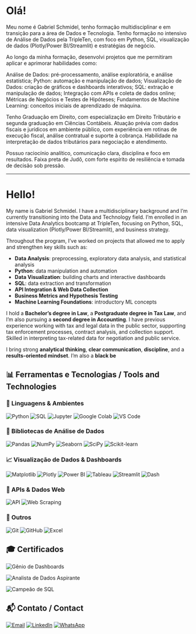 # Olá!

Meu nome é Gabriel Schmidel, tenho formação multidisciplinar e em transição para a área de Dados e Tecnologia. Tenho formação no intensivo de Análise de Dados pela TripleTen, com foco em Python, SQL, visualização de dados (Plotly/Power BI/Streamlit) e estratégias de negócio.

Ao longo da minha formação, desenvolvi projetos que me permitiram aplicar e aprimorar habilidades como:

Análise de Dados: pré-processamento, análise exploratória, e análise estatística;
Python: automação e manipulação de dados;
Visualização de Dados: criação de gráficos e dashboards interativos;
SQL: extração e manipulação de dados;
Integração com APIs e coleta de dados online;
Métricas de Negócios e Testes de Hipóteses;
Fundamentos de Machine Learning: conceitos iniciais de aprendizado de máquina.

Tenho Graduação em Direito, com especialização em Direito Tributário e segunda graduação em Ciências Contábeis. Atuação prévia com dados fiscais e jurídicos em ambiente público, com experiência em rotinas de execução fiscal, análise contratual e suporte à cobrança. Habilidade na interpretação de dados tributários para negociação e atendimento.

Possuo raciocínio analítico, comunicação clara, disciplina e foco em resultados. Faixa preta de Judô, com forte espírito de resiliência e tomada de decisão sob pressão.

_________________________________________________________________________________________________________________________________________________________________________________________________
# Hello!

My name is Gabriel Schmidel. I have a multidisciplinary background and I’m currently transitioning into the Data and Technology field. I’m enrolled in an intensive Data Analytics bootcamp at TripleTen, focusing on Python, SQL, data visualization (Plotly/Power BI/Streamlit), and business strategy.

Throughout the program, I’ve worked on projects that allowed me to apply and strengthen key skills such as:

- **Data Analysis**: preprocessing, exploratory data analysis, and statistical analysis  
- **Python**: data manipulation and automation  
- **Data Visualization**: building charts and interactive dashboards  
- **SQL**: data extraction and transformation  
- **API Integration & Web Data Collection**  
- **Business Metrics and Hypothesis Testing**  
- **Machine Learning Foundations**: introductory ML concepts  

I hold a **Bachelor’s degree in Law**, a **Postgraduate degree in Tax Law**, and I’m also pursuing a **second degree in Accounting**. I have previous experience working with tax and legal data in the public sector, supporting tax enforcement processes, contract analysis, and collection support. Skilled in interpreting tax-related data for negotiation and public service.

I bring strong **analytical thinking**, **clear communication**, **discipline**, and a **results-oriented mindset**. I’m also a **black be**

## 📊 Ferramentas e Tecnologias / Tools and Technologies

### 🐍 Linguagens & Ambientes
![Python](https://img.shields.io/badge/Python-3776AB?style=for-the-badge&logo=python&logoColor=white)
![SQL](https://img.shields.io/badge/SQL-003B57?style=for-the-badge&logo=postgresql&logoColor=white)
![Jupyter](https://img.shields.io/badge/Jupyter-F37626?style=for-the-badge&logo=jupyter&logoColor=white)
![Google Colab](https://img.shields.io/badge/Google_Colab-F9AB00?style=for-the-badge&logo=google-colab&logoColor=white)
![VS Code](https://img.shields.io/badge/VS%20Code-007ACC?style=for-the-badge&logo=visual-studio-code&logoColor=white)

### 🧪 Bibliotecas de Análise de Dados
![Pandas](https://img.shields.io/badge/Pandas-150458?style=for-the-badge&logo=pandas&logoColor=white)
![NumPy](https://img.shields.io/badge/NumPy-013243?style=for-the-badge&logo=numpy&logoColor=white)
![Seaborn](https://img.shields.io/badge/Seaborn-3776AB?style=for-the-badge&logo=python&logoColor=white)
![SciPy](https://img.shields.io/badge/SciPy-8CAAE6?style=for-the-badge&logo=scipy&logoColor=white)
![Scikit-learn](https://img.shields.io/badge/Scikit--learn-F7931E?style=for-the-badge&logo=scikitlearn&logoColor=white)

### 📈 Visualização de Dados & Dashboards
![Matplotlib](https://img.shields.io/badge/Matplotlib-11557C?style=for-the-badge&logo=python&logoColor=white)
![Plotly](https://img.shields.io/badge/Plotly-3F4F75?style=for-the-badge&logo=plotly&logoColor=white)
![Power BI](https://img.shields.io/badge/Power_BI-F2C811?style=for-the-badge&logo=powerbi&logoColor=black)
![Tableau](https://img.shields.io/badge/Tableau-E97627?style=for-the-badge&logo=tableau&logoColor=white)
![Streamlit](https://img.shields.io/badge/Streamlit-FF4B4B?style=for-the-badge&logo=streamlit&logoColor=white)
![Dash](https://img.shields.io/badge/Dash-000000?style=for-the-badge&logo=plotly&logoColor=white)

### 🔄 APIs & Dados Web
![API](https://img.shields.io/badge/REST%20APIs-005571?style=for-the-badge&logo=api&logoColor=white)
![Web Scraping](https://img.shields.io/badge/Web_Scraping-FFA500?style=for-the-badge&logo=python&logoColor=white)

### 🧰 Outros
![Git](https://img.shields.io/badge/Git-F05032?style=for-the-badge&logo=git&logoColor=white)
![GitHub](https://img.shields.io/badge/GitHub-181717?style=for-the-badge&logo=github&logoColor=white)
![Excel](https://img.shields.io/badge/Excel-217346?style=for-the-badge&logo=microsoft-excel&logoColor=white)

## 🎓 Certificados

![Gênio de Dashboards](https://github.com/gschmidel19/gschmidel19/blob/main/Image%20(2).png)

![Analista de Dados Aspirante](https://github.com/gschmidel19/gschmidel19/blob/main/Image%20(1).png)

![Campeão de SQL](https://github.com/gschmidel19/gschmidel19/blob/main/Image.png)

## 📬 Contato / Contact

[![Email](https://img.shields.io/badge/gschmidel@hotmail.com-D14836?style=for-the-badge&logo=gmail&logoColor=white)](mailto:gschmidel@hotmail.com)
[![LinkedIn](https://img.shields.io/badge/Gabriel%20Schmidel-0A66C2?style=for-the-badge&logo=linkedin&logoColor=white)](https://www.linkedin.com/in/gabriel-schmidel-37975ba3)
[![WhatsApp](https://img.shields.io/badge/+55%2051%2099442--1640-25D366?style=for-the-badge&logo=whatsapp&logoColor=white)](https://wa.me/5551994421640)

